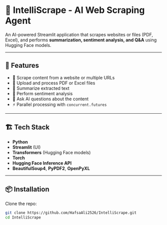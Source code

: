 # 🧠 IntelliScrape - AI Web Scraping Agent

An AI-powered Streamlit application that scrapes websites or files (PDF, Excel), 
and performs **summarization, sentiment analysis, and Q&A** using Hugging Face models.

---

## 🚀 Features
- 🔗 Scrape content from a website or multiple URLs  
- 📂 Upload and process PDF or Excel files  
- 📝 Summarize extracted text  
- 💬 Perform sentiment analysis  
- 🤖 Ask AI questions about the content  
- ⚡ Parallel processing with `concurrent.futures`  

---

## 🏗️ Tech Stack
- **Python**
- **Streamlit** (UI)
- **Transformers** (Hugging Face models)
- **Torch**
- **Hugging Face Inference API**
- **BeautifulSoup4**, **PyPDF2**, **OpenPyXL**

---

## 📦 Installation
Clone the repo:
```bash
git clone https://github.com/HafsaAli2526/IntelliScrape.git
cd IntelliScrape
